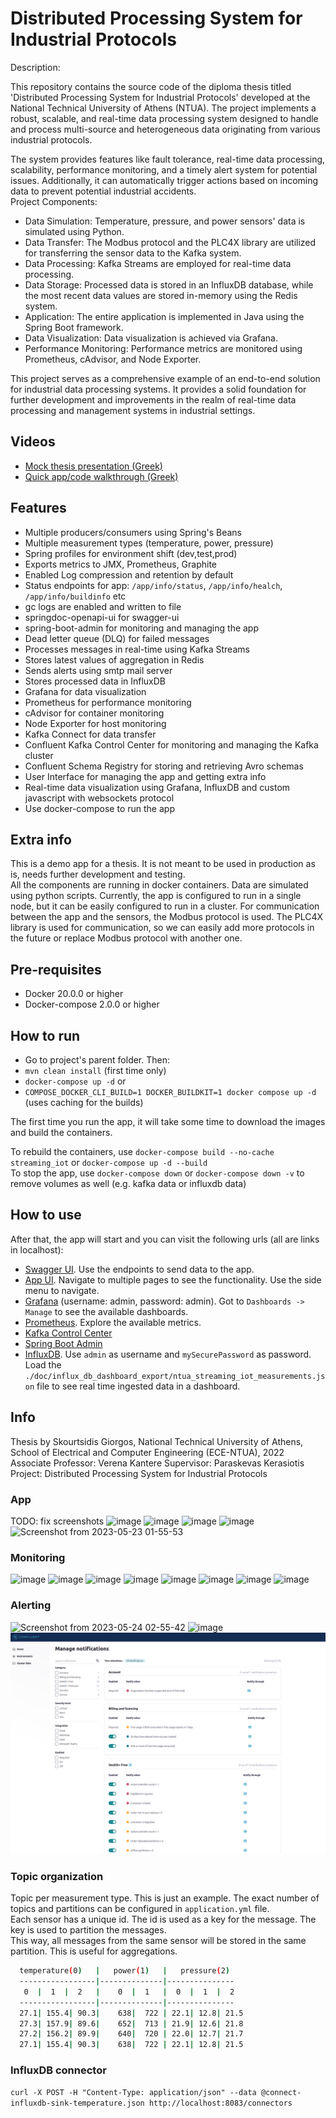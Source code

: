 # Distributed Processing System for Industrial Protocols

Description:

This repository contains the source code of the diploma thesis titled 'Distributed Processing System for Industrial Protocols' developed at the National Technical University of Athens (NTUA). The project implements a robust, scalable, and real-time data processing system designed to handle and process multi-source and heterogeneous data originating from various industrial protocols.

The system provides features like fault tolerance, real-time data processing, scalability, performance monitoring, and a timely alert system for potential issues. Additionally, it can automatically trigger actions based on incoming data to prevent potential industrial accidents.  
Project Components:

- Data Simulation: Temperature, pressure, and power sensors' data is simulated using Python.
- Data Transfer: The Modbus protocol and the PLC4X library are utilized for transferring the sensor data to the Kafka system.
- Data Processing: Kafka Streams are employed for real-time data processing.
- Data Storage: Processed data is stored in an InfluxDB database, while the most recent data values are stored in-memory using the Redis system.
- Application: The entire application is implemented in Java using the Spring Boot framework.
- Data Visualization: Data visualization is achieved via Grafana.
- Performance Monitoring: Performance metrics are monitored using Prometheus, cAdvisor, and Node Exporter.

This project serves as a comprehensive example of an end-to-end solution for industrial data processing systems. It provides a solid foundation for further development and improvements in the realm of real-time data processing and management systems in industrial settings.

## Videos
- [Mock thesis presentation (Greek)](https://www.youtube.com/watch?v=ENjL1Sam0As)
- [Quick app/code walkthrough (Greek)](https://www.youtube.com/watch?v=Ah-X_SbiWYM)

## Features

- Multiple producers/consumers using Spring's Beans
- Multiple measurement types (temperature, power, pressure)
- Spring profiles for environment shift (dev,test,prod)
- Exports metrics to JMX, Prometheus, Graphite
- Enabled Log compression and retention by default
- Status endpoints for app: `/app/info/status`, `/app/info/healch`, `/app/info/buildinfo` etc
- gc logs are enabled and written to file
- springdoc-openapi-ui for swagger-ui
- spring-boot-admin for monitoring and managing the app
- Dead letter queue (DLQ) for failed messages
- Processes messages in real-time using Kafka Streams
- Stores latest values of aggregation in Redis
- Sends alerts using smtp mail server
- Stores processed data in InfluxDB
- Grafana for data visualization
- Prometheus for performance monitoring
- cAdvisor for container monitoring
- Node Exporter for host monitoring
- Kafka Connect for data transfer
- Confluent Kafka Control Center for monitoring and managing the Kafka cluster
- Confluent Schema Registry for storing and retrieving Avro schemas
- User Interface for managing the app and getting extra info
- Real-time data visualization using Grafana, InfluxDB and custom javascript with websockets protocol
- Use docker-compose to run the app

## Extra info
This is a demo app for a thesis. It is not meant to be used in production as is, needs further development and testing.  
All the components are running in docker containers. Data are simulated using python scripts. Currently, the app is configured to run in a single node, but it can be easily configured to run in a cluster.
For communication between the app and the sensors, the Modbus protocol is used. The PLC4X library is used for communication, so we can easily add more protocols in the future or replace Modbus protocol with another one.

## Pre-requisites

- Docker 20.0.0 or higher
- Docker-compose 2.0.0 or higher

## How to run

- Go to project's parent folder. Then:
- `mvn clean install` (first time only)
- `docker-compose up -d`
or 
- `COMPOSE_DOCKER_CLI_BUILD=1 DOCKER_BUILDKIT=1 docker compose up -d` (uses caching for the builds)

The first time you run the app, it will take some time to download the images and build the containers.

To rebuild the containers, use `docker-compose build --no-cache streaming_iot` or `docker-compose up -d --build`  
To stop the app, use `docker-compose down` or `docker-compose down -v` to remove volumes as well (e.g. kafka data or influxdb data)

## How to use 

After that, the app will start and you can visit the following urls (all are links in localhost):
- [Swagger UI](http://localhost:10000/streaming-iot/swagger-ui/index.html). Use the endpoints to send data to the app.
- [App UI](http://localhost:10000/streaming-iot/overview). Navigate to multiple pages to see the functionality. Use the side menu to navigate.
- [Grafana](http://localhost:3000) (username: admin, password: admin). Got to `Dashboards -> Manage` to see the available dashboards.
- [Prometheus](http://localhost:9090). Explore the available metrics.
- [Kafka Control Center](http://localhost:9021)
- [Spring Boot Admin](http://localhost:10000)
- [InfluxDB](http://localhost:8086). Use `admin` as username and `mySecurePassword` as password. Load the `./doc/influx_db_dashboard_export/ntua_streaming_iot_measurements.json` file to see real time ingested data in a dashboard.

## Info

Thesis by Skourtsidis Giorgos, National Technical University of Athens, School of Electrical and Computer Engineering (ECE-NTUA), 2022     
Associate Professor: Verena Kantere
Supervisor: Paraskevas Kerasiotis  
Project: Distributed Processing System for Industrial Protocols  
### App
TODO: fix screenshots
![image](https://github.com/SkourtsidisGiorgos/IIoT-Data-Processing-System/assets/60469956/6cce1c5d-c2f3-46cb-894f-f1e0d46636de)
![image](https://github.com/SkourtsidisGiorgos/IIoT-Data-Processing-System/assets/60469956/2099db4d-18af-4dfc-b6ca-400ba996c936)
![image](https://github.com/SkourtsidisGiorgos/IIoT-Data-Processing-System/assets/60469956/cc13ca7a-9482-471d-9a7d-03fd1bc6644e)
![image](https://github.com/SkourtsidisGiorgos/IIoT-Data-Processing-System/assets/60469956/f919ffbe-af76-41de-9f6c-d5621c5a2625)
![Screenshot from 2023-05-23 01-55-53](https://github.com/SkourtsidisGiorgos/IIoT-Data-Processing-System/assets/60469956/8a8da831-ddcc-4a7f-a137-ff609b780c30)


### Monitoring
![image](https://github.com/SkourtsidisGiorgos/IIoT-Data-Processing-System/assets/60469956/54d22789-f9f3-4c74-9a09-52a63f6aad37)
![image](https://github.com/SkourtsidisGiorgos/IIoT-Data-Processing-System/assets/60469956/813c5b1d-a3f2-46e0-97d2-40e19a97ac05)
![image](https://github.com/SkourtsidisGiorgos/IIoT-Data-Processing-System/assets/60469956/eb3de3bd-c49a-4079-9aca-b0de317d45b0)
![image](https://github.com/SkourtsidisGiorgos/IIoT-Data-Processing-System/assets/60469956/44ddb06d-a777-4257-b5ad-20c195985351)
![image](https://github.com/SkourtsidisGiorgos/IIoT-Data-Processing-System/assets/60469956/577a0f08-b33e-487e-afd3-2aa0589d067f)
![image](https://github.com/SkourtsidisGiorgos/IIoT-Data-Processing-System/assets/60469956/d7cdf0ac-da7a-48d2-8d87-061fd210dac7)
![image](https://github.com/SkourtsidisGiorgos/IIoT-Data-Processing-System/assets/60469956/a221beeb-8939-4732-9a00-67523ddfc674)
![image](https://github.com/SkourtsidisGiorgos/IIoT-Data-Processing-System/assets/60469956/39521d6f-3b14-49a1-9097-c30ea01c3ba8)

### Alerting
![Screenshot from 2023-05-24 02-55-42](https://github.com/SkourtsidisGiorgos/IIoT-Data-Processing-System/assets/60469956/9f1c96d4-86cd-48c8-8e8e-ac198ac5b510)
![image](https://github.com/SkourtsidisGiorgos/IIoT-Data-Processing-System/assets/60469956/492dbec2-8437-4ef7-bc6d-0448946c1b33)
![image](https://github.com/SkourtsidisGiorgos/IIoT-Data-Processing-System/blob/main/doc/screenshots/kafka_noti.png?raw=true)

### Topic organization

Topic per measurement type. This is just an example. The exact number of topics and partitions can be configured in `application.yml` file.  
Each sensor has a unique id. The id is used as a key for the message. The key is used to partition the messages.   
This way, all messages from the same sensor will be stored in the same partition. This is useful for aggregations.  
```bash
  temperature(0)   |   power(1)   |   pressure(2)
  -----------------|--------------|---------------
   0  |  1  |  2   |    0  |  1   |  0  |  1  |  2
  -----------------|--------------|---------------
  27.1| 155.4| 90.3|    638|  722 | 22.1| 12.8| 21.5
  27.3| 157.9| 89.6|    652|  713 | 21.9| 12.6| 21.8
  27.2| 156.2| 89.9|    640|  720 | 22.0| 12.7| 21.7
  27.1| 155.4| 90.3|    638|  722 | 22.1| 12.8| 21.5
  ```

### InfluxDB connector

`curl -X POST -H "Content-Type: application/json" --data @connect-influxdb-sink-temperature.json http://localhost:8083/connectors`
